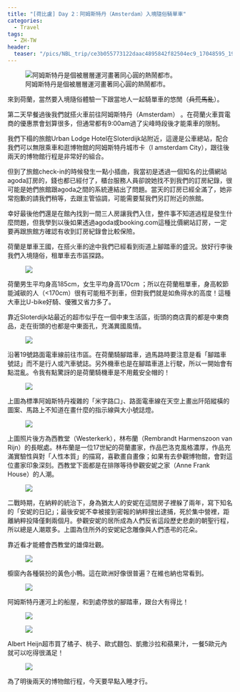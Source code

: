 ```yaml
---
title: "[荷比盧] Day 2：阿姆斯特丹（Amsterdam）入境隨俗騎單車"
categories:
  - Travel
tags:
  - ZH-TW
header:
  teaser: "/pics/NBL_trip/ce3b055773122daac4895842f82504ec9_17048595_190727_0027.jpg"
---
```


<figure style="width: 600px" class="align-center">
<img src="/pics/NBL_trip/ce3b055773122daac4895842f82504ec9_17048595_190727_0027.jpg" alt="阿姆斯特丹是個被層層運河畫著同心圓的熱鬧都市。">
<figcaption>阿姆斯特丹是個被層層運河畫著同心圓的熱鬧都市。</figcaption>
</figure>

來到荷蘭，當然要入境隨俗體驗一下跟當地人一起騎單車的悠閒（<s>兵荒馬亂</s>）。

第二天早餐過後我們就搭火車前往阿姆斯特丹（Amsterdam） 。在荷蘭火車買電商的優惠票會划算很多，但通常都有9:00am過了尖峰時段後才能乘車的限制。

我們下榻的旅館Urban Lodge Hotel在Sloterdijk站附近，這邊是公車總站，配合我們可以無限乘車和逛博物館的阿姆斯特丹城市卡（I amsterdam City），跟往後兩天的博物館行程是非常好的組合。

但到了旅館check-in的時候發生一點小插曲，我當初是透過一個知名的比價網站agoda訂房的，錢也都已經付了，櫃台服務人員卻說她找不到我們的訂房紀錄，很可能是她們旅館跟agoda之間的系統連結出了問題。當天的訂房已經全滿了，她非常抱歉的請我們稍等，去跟主管協調，可能需要幫我們另訂附近的旅館。

幸好最後他們還是在館內找到一間三人房讓我們入住，整件事不知道過程是發生什麼問題，但我學到以後如果透過agoda或booking.com這種比價網站訂房，一定要再跟旅館方確認有收到訂房紀錄會比較保險。



荷蘭是單車王國，在搭火車的途中我們已經看到街道上腳踏車的盛況。放好行李後我們入境隨俗，租單車去市區探路。

<figure style="width: 600px" class="align-center">
<img src="/pics/NBL_trip/ce3b055773122daac4895842f82504ec9_17048595_190727_0007.jpg">
</figure>


荷蘭男生平均身高185cm，女生平均身高170cm ；所以在荷蘭租單車，身高較節能減碳的人（<170cm）很有可能租不到車，但對我們就是如魚得水的高度！這種大車比U-bike好騎、優雅又省力多了。

靠近Sloterdijk站最近的超市似乎在一個中東生活區，街頭的商店賣的都是中東商品，走在街頭的也都是中東面孔，充滿異國風情。

<figure style="width: 600px" class="align-center">
<img src="/pics/NBL_trip/ce3b055773122daac4895842f82504ec9_17048595_190727_0008.jpg">
</figure>

沿著19號路面電車線前往市區。在荷蘭騎腳踏車，過馬路時要注意是看「腳踏車號誌」而不是行人或汽車號誌。另外機車也是在腳踏車道上行駛，所以一開始會有點混亂。令我有點驚訝的是荷蘭騎機車是不用戴安全帽的！

<figure style="width: 600px" class="align-center">
<img src="/pics/NBL_trip/IMG_3174.jpg">
</figure>

上圖為標準阿姆斯特丹複雜的「米字路口」、路面電車線在天空上畫出阡陌縱橫的圖案、馬路上不知道在畫什麼的指示線與大小號誌燈。

<figure style="width: 600px" class="align-center">
<img src="/pics/NBL_trip/ce3b055773122daac4895842f82504ec9_17048595_190727_0025.jpg">
</figure>

上圖照片後方為西教堂（Westerkerk），林布蘭（Rembrandt Harmenszoon van Rijn）的長眠處。林布蘭是一位17世紀的荷蘭畫家，作品巴洛克風格濃厚，作品充滿實驗性與對「人性本質」的描寫，喜歡畫自畫像；如果有去參觀博物館，會對這位畫家印象深刻。西教堂下面都是在排隊等待參觀安妮之家（Anne Frank House）的人潮。

<figure style="width: 400px" class="align-center">
<img src="/pics/NBL_trip/IMG_3193-1.jpg">
</figure>

二戰時期，在納粹的統治下，身為猶太人的安妮在這間房子裡躲了兩年，寫下知名的「安妮的日記」；最後安妮不幸被接到密報的納粹搜出逮捕，死於集中營裡，距離納粹投降僅剩兩個月。參觀安妮的居所成為人們反省這段歷史悲劇的朝聖行程，所以總是人潮眾多。上圖為住所外的安妮紀念雕像與人們憑弔的花朵。

靠近看才能體會西教堂的雄偉壯觀。

<figure style="width: 600px" class="align-center">
<img src="/pics/NBL_trip/ce3b055773122daac4895842f82504ec9_17048595_190727_0017.jpg">
</figure>

櫥窗內各種裝扮的黃色小鴨。這在歐洲好像很普遍？在維也納也常看到。
<figure style="width: 600px" class="align-center">
<img src="/pics/NBL_trip/ce3b055773122daac4895842f82504ec9_17048595_190727_0028.jpg">
</figure>



阿姆斯特丹運河上的船屋，和到處停放的腳踏車，跟台大有得比！
<figure style="width: 400px" class="align-center">
<img src="/pics/NBL_trip/ce3b055773122daac4895842f82504ec9_17048595_190727_0011.jpg">
</figure>
<figure style="width: 600px" class="align-center">
<img src="/pics/NBL_trip/IMG_3173.jpg">
</figure>

Albert Heijn超市買了橘子、桃子、歐式麵包、凱撒沙拉和蘋果汁，一餐5歐元內就可以吃得很滿足！
<figure style="width: 600px" class="align-center">
<img src="/pics/NBL_trip/IMG_3165.jpg">
</figure>


為了明後兩天的博物館行程，今天要早點入睡才行。
